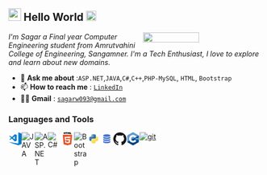 <!--<img src="https://imgur.com/3kB6Cfg.jpg">-->
<h2><img src="https://imgur.com/CTPzCrS.gif" height=25px width=25px> Hello World <img src="https://imgur.com/TFzFv3D.gif" height=20px width=20px></h2>
<img src="https://imgur.com/Z9n1y5S.gif" height=47% width=47% align="right">


<p><i> I'm Sagar a Final year Computer Engineering student from Amrutvahini College of Engineering, Sangamner. I'm a Tech Enthusiast, I love to explore and learn about new domains.</i></p>
<ul>

<li> 💬 <b>Ask me about</b> :<code>ASP.NET</code>,<code>JAVA</code>,<code>C#</code>,<code>C++</code>,<code>PHP-MySQL</code>, <code>HTML</code>, <code>Bootstrap</code></li>
<li> 📫 <b>How to reach me</b> : <code><a href="https://www.linkedin.com/in/sagar-waghmare-9560121b4/">LinkedIn</a></code></li>
<li> 👩‍💻 <b>Gmail</b> : <code><a href="mailto:sagarw093@gmail.com/">sagarw093@gmail.com</a></code></li>

<!-- <li> ⚡ <b>Fun fact</b> : </li> -->
</ul>


<h3>Languages and Tools</h3>
<p align="left"> 
  <a href="https://git-scm.com/" target="_blank"> <img src="https://www.vectorlogo.zone/logos/git-scm/git-scm-icon.svg" alt="git" width="26px" height="26px"/> </a>  
<img align="left" alt="Visual Studio Code" width="26px" src="https://raw.githubusercontent.com/github/explore/80688e429a7d4ef2fca1e82350fe8e3517d3494d/topics/visual-studio-code/visual-studio-code.png" />
<img align="left" alt="JAVA" width="26px" src="https://brandslogos.com/wp-content/uploads/images/large/java-logo-1.png" />
<img align="left" alt="ASP.NET" width="26px" src="https://cdn.volaresystems.com/Images/Posts/2019/12/aspnet_logo.png" />
<img align="left" alt="C#" width="26px" src="https://encrypted-tbn0.gstatic.com/images?q=tbn:ANd9GcSB6FYabKPE2GTmEvMM_f9RX6DIh9hhKxC15Q&usqp=CAU" />
<img align="left" alt="HTML5" width="26px" src="https://raw.githubusercontent.com/github/explore/80688e429a7d4ef2fca1e82350fe8e3517d3494d/topics/html/html.png" />
<img align="left" alt="Bootstrap" width="26px" src="https://cdn.icon-icons.com/icons2/2415/PNG/512/bootstrap_plain_wordmark_logo_icon_146620.png" />
<img align="left" alt="Python" width="26px" src="https://raw.githubusercontent.com/github/explore/80688e429a7d4ef2fca1e82350fe8e3517d3494d/topics/python/python.png" />
<img align="left" alt="SQL" width="26px" src="https://raw.githubusercontent.com/github/explore/80688e429a7d4ef2fca1e82350fe8e3517d3494d/topics/sql/sql.png" />
<!-- <img align="left" alt="MySQL" width="26px" src="https://raw.githubusercontent.com/github/explore/80688e429a7d4ef2fca1e82350fe8e3517d3494d/topics/mysql/mysql.png" /> -->
<img align="left" alt="GitHub" width="26px" src="https://raw.githubusercontent.com/github/explore/78df643247d429f6cc873026c0622819ad797942/topics/github/github.png"/>
<img align="left" alt="C++" width="26px" src="https://raw.githubusercontent.com/github/explore/80688e429a7d4ef2fca1e82350fe8e3517d3494d/topics/cpp/cpp.png" />

<br /></p>



</center>






<!-- 
 ### Hey there, I'm Sagar 👋
<img align="right" alt="My Coding Life" src="https://media.giphy.com/media/Ah3zHH7hvsSB2/giphy.gif" width="350" > 

<b> I'm a Passionate Programmer & Developer !</b>

- 🔭 I worked on some exciting projects.

- 💬 **Java. C#, ASP.NET, DSA, VB.Net, CS core subjects, PHP-MySQL, HTML, CSS, Python**

- 📫 How to reach me **Ping me at sagarw093@gmail.com**



## Connect with me:

[<img align="left" alt="Sagar Waghmare| LinkedIn" width="22px" src="https://encrypted-tbn0.gstatic.com/images?q=tbn:ANd9GcQ5aK9koXnWb3ZVf-sMcbpa-24dzf6okBdEIRHPUyrAjXgcDdetZrDXkld_Lvp8V8ukq3I&usqp=CAU" />](https://www.linkedin.com/in/sagar-waghmare-9560121b4/) [<img align="left" alt="Sagar Waghmare| Instagram" width="22px" src="https://encrypted-tbn0.gstatic.com/images?q=tbn:ANd9GcT8dLI_w8xxUX5OCaXG__gZ837fSHXur7H10Lu_G0OHSJMBAR-P_MGIVnukM_JEjffH49Y&usqp=CAU" />](https://www.instagram.com/_sagar_w_/) 
 <a href = "mailto: sagarw093@gmail.com"><img align="left" alt="Sagar Waghmare| Gmail" width="22px" src="https://encrypted-tbn0.gstatic.com/images?q=tbn:ANd9GcQ1wI1Kc0_aBAjSqk0jSoJAi4JGDYc91f_IddEn1p-9EyUVsU7J_RBDHeiPSTVsWs1NZuE&usqp=CAU" /></a>
<br>


### Languages and Tools :

<img align="left" alt="Visual Studio Code" width="26px" src="https://raw.githubusercontent.com/github/explore/80688e429a7d4ef2fca1e82350fe8e3517d3494d/topics/visual-studio-code/visual-studio-code.png" />
<img align="left" alt="JAVA" width="26px" src="https://brandslogos.com/wp-content/uploads/images/large/java-logo-1.png" />
<img align="left" alt="ASP.NET" width="26px" src="https://cdn.volaresystems.com/Images/Posts/2019/12/aspnet_logo.png" />
<img align="left" alt="C#" width="26px" src="https://encrypted-tbn0.gstatic.com/images?q=tbn:ANd9GcSB6FYabKPE2GTmEvMM_f9RX6DIh9hhKxC15Q&usqp=CAU" />
<img align="left" alt="HTML5" width="26px" src="https://raw.githubusercontent.com/github/explore/80688e429a7d4ef2fca1e82350fe8e3517d3494d/topics/html/html.png" />
<img align="left" alt="CSS" width="26px" src="https://raw.githubusercontent.com/github/explore/80688e429a7d4ef2fca1e82350fe8e3517d3494d/topics/css/css.png" />
<img align="left" alt="Bootstrap" width="26px" src="https://cdn.icon-icons.com/icons2/2415/PNG/512/bootstrap_plain_wordmark_logo_icon_146620.png" />

<img align="left" alt="Python" width="26px" src="https://raw.githubusercontent.com/github/explore/80688e429a7d4ef2fca1e82350fe8e3517d3494d/topics/python/python.png" />
<img align="left" alt="SQL" width="26px" src="https://raw.githubusercontent.com/github/explore/80688e429a7d4ef2fca1e82350fe8e3517d3494d/topics/sql/sql.png" />
<img align="left" alt="MySQL" width="26px" src="https://raw.githubusercontent.com/github/explore/80688e429a7d4ef2fca1e82350fe8e3517d3494d/topics/mysql/mysql.png" />
<img align="left" alt="Git" width="26px" src="https://raw.githubusercontent.com/github/explore/80688e429a7d4ef2fca1e82350fe8e3517d3494d/topics/git/git.png" />
<img align="left" alt="GitHub" width="26px" src="https://raw.githubusercontent.com/github/explore/78df643247d429f6cc873026c0622819ad797942/topics/github/github.png"/>
<img align="left" alt="C" width="26px" src="https://raw.githubusercontent.com/github/explore/80688e429a7d4ef2fca1e82350fe8e3517d3494d/topics/c/c.png" />
<img align="left" alt="C++" width="26px" src="https://raw.githubusercontent.com/github/explore/80688e429a7d4ef2fca1e82350fe8e3517d3494d/topics/cpp/cpp.png" />

<br />

 -->
